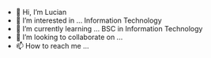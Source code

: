 - 👋 Hi, I’m Lucian
- 👀 I’m interested in ... Information Technology
- 🌱 I’m currently learning ... BSC in Information Technology 
- 💞️ I’m looking to collaborate on ...
- 📫 How to reach me ... 

<!---
luciansans/luciansans is a ✨ special ✨ repository because its `README.md` (this file) appears on your GitHub profile.
You can click the Preview link to take a look at your changes.
--->

